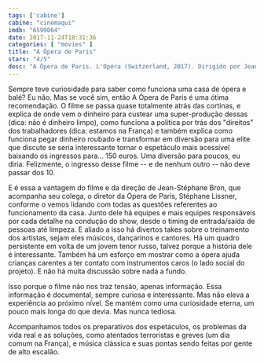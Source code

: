 ```yaml
---
tags: ['cabine']
cabine: "cinemaqui"
imdb: "6599064"
date: 2017-11-24T18:31:36
categories: [ "movies" ]
title: "A Ópera de Paris"
stars: "4/5"
desc: "A Ópera de Paris. L'Opéra (Switzerland, 2017). Dirigido por Jean-Stéphane Bron. Com Stéphane Lissner (Himself), Benjamin Millepied."
---
```

Sempre teve curiosidade para saber como funciona uma casa de ópera e balé? Eu não. Mas se você sim, então A Ópera de Paris é uma ótima recomendação. O filme se passa quase totalmente atrás das cortinas, e explica de onde vem o dinheiro para custear uma super-produção dessas (dica: não é dinheiro limpo), como funciona a política por trás dos "direitos" dos trabalhadores (dica: estamos na França) e também explica como funciona pegar dinheiro roubado e transformar em diversão para uma elite que discute se seria interessante tornar o espetáculo mais acessível baixando os ingressos para... 150 euros. Uma diversão para poucos, eu diria. Felizmente, o ingresso desse filme -- e de nenhum outro -- não deve passar dos 10.

E é essa a vantagem do filme e da direção de Jean-Stéphane Bron, que acompanha seu colega, o diretor da Ópera de Paris, Stéphane Lissner, conforme o vemos lidando com todas as questões referentes ao funcionamento da casa. Junto dele há equipes e mais equipes responsáveis por cada detalhe na condução do show, desde o timing de entrada/saída de pessoas até limpeza. E aliado a isso há divertos takes sobre o treinamento dos artistas, sejam eles músicos, dançarinos e cantores. Há um quadro persistente em volta de um jovem tenor russo, talvez porque a história dele é interessante. Também há um esforço em mostrar como a ópera ajuda crianças carentes a ter contato com instrumentos caros (o lado social do projeto). E não há muita discussão sobre nada a fundo.

Isso porque o filme não nos traz tensão, apenas informação. Essa informação é documental, sempre curiosa e interessante. Mas não eleva a experiência ao próximo nível. Se mantém como uma curiosidade eterna, um pouco mais longa do que devia. Mas nunca tediosa.

Acompanhamos todos os preparativos dos espetáculos, os problemas da vida real e as soluções, como atentados terroristas e greves (um dia comum na França), e música clássica e suas pontas sendo feitas por gente de alto escalão.
